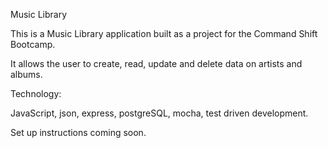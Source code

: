 Music Library 

This is a Music Library application built as a project for the Command Shift Bootcamp. 

It allows the user to create, read, update and delete data on artists and albums. 

Technology: 

JavaScript, json, express, postgreSQL, mocha, test driven development. 

Set up instructions coming soon. 
